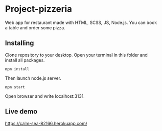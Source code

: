 # Project-pizzeria

Web app for restaurant made with HTML, SCSS, JS, Node.js. You can book a table and order some pizza.

## Installing

Clone repository to your desktop.
Open your terminal in this folder and install all packages. 

```
npm install
```

Then launch node.js server.

```
npm start
```

Open browser and write localhost:3131. 

## Live demo

https://calm-sea-82166.herokuapp.com/
